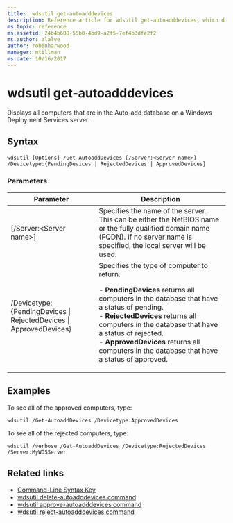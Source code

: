 ```yaml
---
title:  wdsutil get-autoadddevices
description: Reference article for wdsutil get-autoadddevices, which displays all computers that are in the Auto-add database on a Windows Deployment Services server.
ms.topic: reference
ms.assetid: 24b4b688-55b0-4bd9-a2f5-7ef4b3dfe2f2
ms.author: alalve
author: robinharwood
manager: mtillman
ms.date: 10/16/2017
---
```


# wdsutil get-autoadddevices



Displays all computers that are in the Auto-add database on a Windows Deployment Services server.

## Syntax

```
wdsutil [Options] /Get-AutoaddDevices [/Server:<Server name>] /Devicetype:{PendingDevices | RejectedDevices | ApprovedDevices}
```

### Parameters

|Parameter|Description|
|-------|--------|
|[/Server:\<Server name\>]|Specifies the name of the server. This can be either the NetBIOS name or the fully qualified domain name (FQDN). If no server name is specified, the local server will be used.|
|/Devicetype:{PendingDevices \| RejectedDevices \| ApprovedDevices}|Specifies the type of computer to return.<p>-   **PendingDevices** returns all computers in the database that have a status of pending.<br />-   **RejectedDevices** returns all computers in the database that have a status of rejected.<br />-   **ApprovedDevices** returns all computers in the database that have a status of approved.|

## Examples

To see all of the approved computers, type:

```
wdsutil /Get-AutoaddDevices /Devicetype:ApprovedDevices
```

To see all of the rejected computers, type:

```
wdsutil /verbose /Get-AutoaddDevices /Devicetype:RejectedDevices /Server:MyWDSServer
```

## Related links

- [Command-Line Syntax Key](command-line-syntax-key.md)
- [wdsutil delete-autoadddevices command](wdsutil-delete-autoadddevices.md)
- [wdsutil approve-autoadddevices command](wdsutil-approve-autoadddevices.md)
- [wdsutil reject-autoadddevices command](wdsutil-reject-autoadddevices.md)
